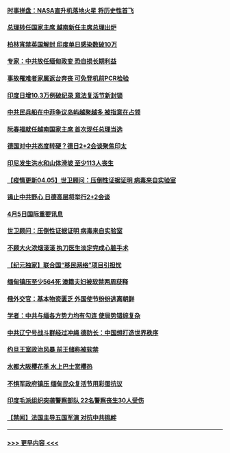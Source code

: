#### [时事拼盘：NASA直升机落地火星 将历史性首飞](../pages/prog202/a103089602.md?t=04060652) 
#### [总理转任国家主席 越南新任主席总理出炉](../pages/prog202/a103089593.md?t=04060652) 
#### [柏林宵禁英国解封 印度单日感染数破10万](../pages/prog202/a103089600.md?t=04060652) 
#### [专家：中共放任缅甸政变 恐自损长期利益](../pages/prog202/a103089307.md?t=04060652) 
#### [事故罹难者家属返台奔丧 可免登机前PCR检验](../pages/prog202/a103089393.md?t=04060652) 
#### [印度日增10.3万例破纪录 意法复活节新封锁](../pages/prog202/a103089401.md?t=04060652) 
#### [中共民兵船在中菲争议岛屿越聚越多 被指意在占领](../pages/prog202/a103089376.md?t=04060652) 
#### [阮春福就任越南国家主席 首次现任总理当选](../pages/prog202/a103089407.md?t=04060652) 
#### [德国对中共态度转硬？德日2+2会谈聚焦印太](../pages/prog202/a103089391.md?t=04060652) 
#### [印尼发生洪水和山体滑坡 至少113人丧生](../pages/prog202/a103089384.md?t=04060652) 
#### [【疫情更新04.05】世卫顾问：压倒性证据证明 病毒来自实验室](../pages/prog202/a103078521.md?t=04060652) 
#### [遏止中共野心 日德高层将举行2+2会谈](../pages/prog202/a103089144.md?t=04060652) 
#### [4月5日国际重要讯息](../pages/prog202/a103089121.md?t=04060652) 
#### [世卫顾问：压倒性证据证明 病毒来自实验室](../pages/prog202/a103088848.md?t=04060652) 
#### [不顾大火浓烟滚滚 执刀医生淡定完成心脏手术](../pages/prog202/a103089046.md?t=04060652) 
#### [【纪元独家】联合国“移民网络”项目引担忧](../pages/prog202/a103089008.md?t=04060652) 
#### [缅甸镇压至少564死 澳籍夫妇被软禁两周获释](../pages/prog202/a103088969.md?t=04060652) 
#### [俄外交官：基本物资匮乏 外国使节纷纷逃离朝鲜](../pages/prog202/a103088876.md?t=04060652) 
#### [学者：中共与缅各方势力均有勾连 使局势错综复杂](../pages/prog202/a103088839.md?t=04060652) 
#### [中共辽宁号战斗群经过冲绳 德防长：中国想打造世界秩序](../pages/prog202/a103088857.md?t=04060652) 
#### [约旦王室政治风暴 前王储称被软禁](../pages/prog202/a103088864.md?t=04060652) 
#### [水都大阪樱花季 水上巴士赏樱热](../pages/prog202/a103088813.md?t=04060652) 
#### [不惧军政府镇压 缅甸民众复活节用彩蛋抗议](../pages/prog202/a103088815.md?t=04060652) 
#### [印度毛派组织突袭警察部队 22名警察丧生30人受伤](../pages/prog202/a103088795.md?t=04060652) 
#### [【禁闻】法国主导五国军演 对抗中共挑衅](../pages/prog202/a103088764.md?t=04060652) 

----
#### [ >>> 更早内容 <<< ](../indexes/prog202-earlier.md)
